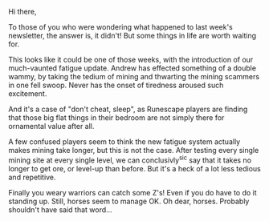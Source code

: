 Hi there,

To those of you who were wondering what happened to last week's newsletter, the answer is, it didn't! But some things in life are worth waiting for.

This looks like it could be one of those weeks, with the introduction of our much-vaunted fatigue update. Andrew has effected something of a double wammy, by taking the tedium of mining and thwarting the mining scammers in one fell swoop. Never has the onset of tiredness aroused such excitement.

And it's a case of "don't cheat, sleep", as Runescape players are finding that those big flat things in their bedroom are not simply there for ornamental value after all.

A few confused players seem to think the new fatigue system actually makes mining take longer, but this is not the case. After testing every single mining site at every single level, we can conclusivly<sup>sic</sup> say that it takes no longer to get ore, or level-up than before. But it's a heck of a lot less tedious and repetitive.

Finally you weary warriors can catch some Z's! Even if you do have to do it standing up. Still, horses seem to manage OK. Oh dear, horses. Probably shouldn't have said that word...
